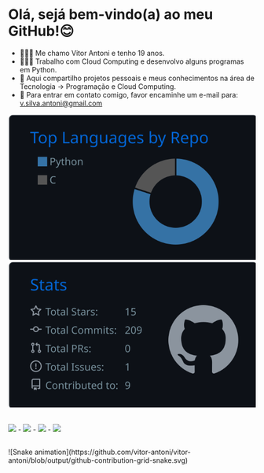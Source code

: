 # Olá, sejá bem-vindo(a) ao meu GitHub!😊

- 🙋🏻‍♂️ Me chamo Vitor Antoni e tenho 19 anos.
- 👨🏻‍💻 Trabalho com Cloud Computing e desenvolvo alguns programas em Python.
- 📌 Aqui compartilho projetos pessoais e meus conhecimentos na área de Tecnologia → Programação e Cloud Computing.
- 📩 Para entrar em contato comigo, favor encaminhe um e-mail para: v.silva.antoni@gmail.com

![](https://raw.githubusercontent.com/vitor-antoni/vitor-antoni/main/profile-summary-card-output/github_dark/1-repos-per-language.svg) ![](https://raw.githubusercontent.com/vitor-antoni/vitor-antoni/main/profile-summary-card-output/github_dark/3-stats.svg)
    
<div style="display: inline_block"><br>
  <img src="https://cdn.jsdelivr.net/gh/devicons/devicon/icons/amazonwebservices/amazonwebservices-plain-wordmark.svg" width="40px"/> -
  <img src="https://cdn.jsdelivr.net/gh/devicons/devicon/icons/python/python-original.svg" width="40px"/> -
  <img src="https://cdn.jsdelivr.net/gh/devicons/devicon/icons/c/c-original.svg" width="40px"/> -
  <img src="https://cdn.jsdelivr.net/gh/devicons/devicon/icons/java/java-original.svg" width="40px"/>
</div>
  
##
  
<div> 
  ![Snake animation](https://github.com/vitor-antoni/vitor-antoni/blob/output/github-contribution-grid-snake.svg)
</div>
